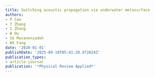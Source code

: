 ```yaml
---
title: Switching acoustic propagation via underwater metasurface
authors:
- P Cao
- Y Zhang
- S Zhang
- W Ou
- SG Mosanenzadeh
- NX Fang
date: '2020-01-01'
publishDate: '2025-09-18T05:41:20.972624Z'
publication_types:
- article-journal
publication: '*Physical Review Applied*'
---
```

